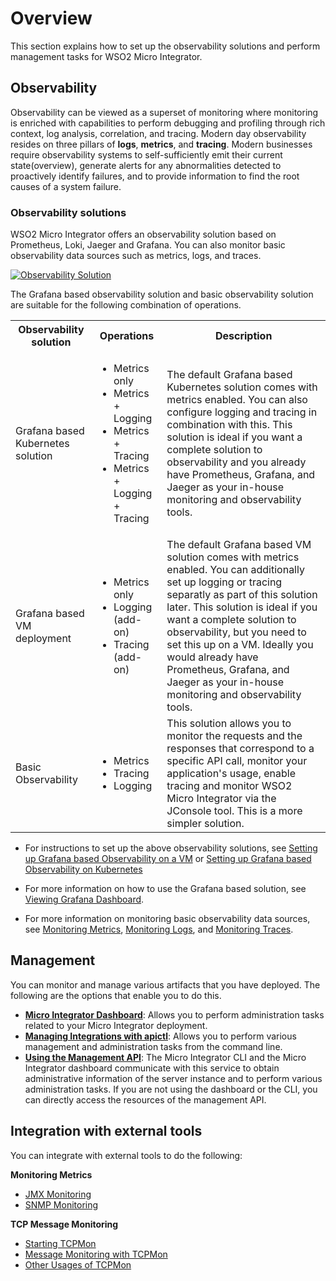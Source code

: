 # Overview

This section explains how to set up the observability solutions and perform management tasks for WSO2 Micro Integrator.

## Observability

Observability can be viewed as a superset of monitoring where monitoring is enriched with capabilities to perform debugging 
and profiling through rich context, log analysis, correlation, and tracing. Modern day observability resides on three pillars 
of **logs**, **metrics**, and **tracing**. Modern businesses require observability systems to self-sufficiently emit their current 
state(overview), generate alerts for any abnormalities detected to proactively identify failures, and to provide information to 
find the root causes of a system failure.

### Observability solutions

WSO2 Micro Integrator offers an observability solution based on Prometheus, Loki, Jaeger and Grafana. You can also monitor basic observability data sources such as metrics, logs, and traces.

[![Observability Solution]({{base_path}}/assets/img/observe/observability.png)]({{base_path}}/assets/img/observe/observability.png)

The Grafana based observability solution and basic observability solution are suitable for the following combination of operations.

<table>
    <tr>
        <th>Observability solution</th>
        <th>Operations</th>
        <th>Description</th>
    </tr>
    <tr>
        <td>Grafana based Kubernetes solution</td>
        <td>
            <ul>
                <li>Metrics only</li>
                <li>Metrics + Logging</li>
                <li>Metrics + Tracing</li>
                <li>Metrics + Logging + Tracing</li>
            </ul>
        </td>
        <td>The default Grafana based Kubernetes solution comes with metrics enabled. You can also configure logging and tracing in combination with this. This solution is ideal if you want a complete solution to observability and you already have Prometheus, Grafana, and Jaeger as your in-house monitoring and observability tools.</td>
    </tr>
    <tr>
        <td>Grafana based VM deployment</td>
        <td>
            <ul>
                <li>Metrics only</li>
                <li>Logging (add-on)</li>
                <li>Tracing (add-on)</li>
            </ul>
        </td>
        <td>The default Grafana based VM solution comes with metrics enabled. You can additionally set up logging or tracing separatly as part of this solution later. This solution is ideal if you want a complete solution to observability, but you need to set this up on a VM. Ideally you would already have Prometheus, Grafana, and Jaeger as your in-house monitoring and observability tools.</td>
    </tr>
    <tr>
        <td>Basic Observability</td>
        <td>
            <ul>
                <li>Metrics</li>
                <li>Tracing</li>
                <li>Logging</li>
            </ul>
        </td>
        <td>This solution allows you to monitor the requests and the responses that correspond to a specific API call, monitor your application's usage, enable tracing and monitor WSO2 Micro Integrator via the JConsole tool. This is a more simpler solution.</td>
    </tr>
</table>

* For instructions to set up the above observability solutions, see [Setting up Grafana based Observability on a VM](setting-up-cloud-native-observability-on-a-vm.md) or [Setting up Grafana based Observability on Kubernetes](setting-up-cloud-native-observability-in-kubernetes.md)

* For more information on how to use the Grafana based solution, see [Viewing Grafana Dashboard](viewing-cloud-native-observability-statistics.md).

* For more information on monitoring basic observability data sources, see [Monitoring Metrics](classic-observability-metrics/jmx-monitoring.md), [Monitoring Logs](classic-observability-logs/monitoring-logs.md), and [Monitoring Traces](classic-observability-traces/monitoring-with-opentelemetry-mi.md).

## Management

You can monitor and manage various artifacts that you have deployed. The following are the options that enable you to do this.

- **[Micro Integrator Dashboard](working-with-monitoring-dashboard.md)**: Allows you to perform administration tasks related to your Micro Integrator deployment.
- **[Managing Integrations with apictl](managing-integrations-with-apictl.md)**: Allows you to perform various management and administration tasks from the command line.
- **[Using the Management API](working-with-management-api.md)**: The Micro Integrator CLI and the Micro Integrator dashboard communicate with this service to obtain administrative information of the server instance and to perform various administration tasks. If you are not using the dashboard or the CLI, you can directly access the resources of the management API.

## Integration with external tools

You can integrate with external tools to do the following:

**Monitoring Metrics**

- [JMX Monitoring](classic-observability-metrics/jmx-monitoring.md)
- [SNMP Monitoring](classic-observability-metrics/snmp-monitoring.md)

**TCP Message Monitoring**

- [Starting TCPMon](classic-observability-tcp/starting-tcp-mon.md)
- [Message Monitoring with TCPMon](classic-observability-tcp/message-monitoring-with-tcpmon.md)
- [Other Usages of TCPMon](classic-observability-tcp/other-usages-of-tcpmon.md)
